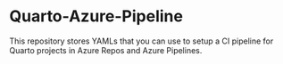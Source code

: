 # Quarto-Azure-Pipeline
This repository stores YAMLs that you can use to setup a CI pipeline for Quarto projects in Azure Repos and Azure Pipelines.
